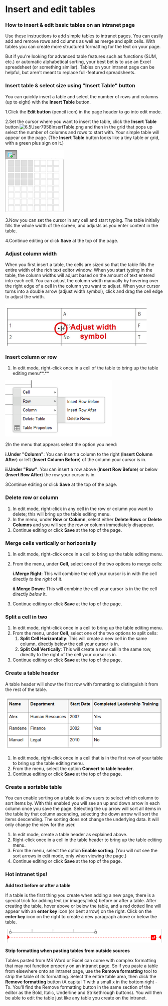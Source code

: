 # Insert and edit tables



### How to insert & edit basic tables on an intranet page

Use these instructions to add simple tables to intranet pages. You can easily add and remove rows and columns as well as merge and split cells. With tables you can create more structured formatting for the text on your page.  
  
But if you're looking for advanced table features such as functions \(SUM, etc.\) or automatic alphabetical sorting, your best bet is to use an Excel spreadsheet \(or something similar\). Tables on your intranet page can be helpful, but aren't meant to replace full-featured spreadsheets.

### Insert table & select size using "Insert Table" button

You can quickly insert a table and select the number of rows and columns \(up to eight\) with the **Insert Table** button.

1.Click the **Edit button** \(pencil icon\) in the page header to go into edit mode.

2.Set the cursor where you want to insert the table, click the **Insert Table** button ![6.5User7958InsertTable.png](https://community.thoughtfarmer.com/imagethumb/2514070000/15907/1000x1000/False/6.5User7958InsertTable.png) and then in the grid that pops up select the number of columns and rows to start with. Your simple table will appear on the page. \(The **Insert Table** button looks like a tiny table or grid, with a green plus sign on it.\)

![](../../.gitbook/assets/4%20%2829%29.png)



3.Now you can set the cursor in any cell and start typing. The table initially fills the whole width of the screen, and adjusts as you enter content in the table.

4.Continue editing or click **Save** at the top of the page.

### Adjust column width

When you first insert a table, the cells are sized so that the table fills the entire width of the rich text editor window. When you start typing in the table, the column widths will adjust based on the amount of text entered into each cell. You can adjust the column width manually by hovering over the right edge of a cell in the column you want to adjust. When your cursor turns into a double arrow \(adjust width symbol\), click and drag the cell edge to adjust the width.

![](../../.gitbook/assets/5%20%2824%29.jpg)



### Insert column or row

1. In edit mode, right-click once in a cell of the table to bring up the table editing menu**.**

![](../../.gitbook/assets/6%20%284%29.png)



2In the menu that appears select the option you need:

**i.Under "Column"**: You can insert a column to the right \(**Insert Column After**\) or left \(**Insert Column Before**\) of the column your cursor is in.

**ii.Under "Row"**: You can insert a row above \(**Insert Row Before**\) or below \(**Insert Row After**\) the row your cursor is in.

3Continue editing or click **Save** at the top of the page.

### Delete row or column

1. In edit mode, right-click in any cell in the row or column you want to delete; this will bring up the table editing menu.
2. In the menu, under **Row** or **Column**, select either **Delete Rows** or **Delete Columns** and you will see the row or column immediately disappear.
3. Continue editing or click **Save** at the top of the page.

### Merge cells vertically or horizontally

1. In edit mode, right-click once in a cell to bring up the table editing menu.
2. From the menu, under **Cell**, select one of the two options to merge cells:

   **i.Merge Right**: This will combine the cell your cursor is in with the cell directly _to the right_ of it.

   **ii.Merge Down**: This will combine the cell your cursor is in the the cell directly _below_ it.

3. Continue editing or click **Save** at the top of the page.

### Split a cell in two

1. In edit mode, right-click once in a cell to bring up the table editing menu.
2. From the menu, under **Cell**, select one of the two options to split cells:
   1. **Split Cell Horizontally**: This will create a new cell in the same column, directly below the cell your cursor is in.
   2. **Split Cell Vertically**: This will create a new cell in the same row, directly to the right of the cell your cursor is in.
3. Continue editing or click **Save** at the top of the page.

### Create a table header

A table header will show the first row with formatting to distinguish it from the rest of the table.

![](../../.gitbook/assets/7%20%281%29.png)



1. In edit mode, right-click once in a cell that is in the first row of your table to bring up the table editing menu.
2. From the menu, select the option **Convert to table header**.
3. Continue editing or click **Save** at the top of the page.

### Create a sortable table

You can enable sorting on a table to allow users to select which column to sort items by. With this enabled you will see an up and down arrow in each column once you save the page. Selecting the up arrow will sort all items in the table by that column ascending, selecting the down arrow will sort the items descending. The sorting does not change the underlying data. It will only change the view for the user.

1. In edit mode, create a table header as explained above.
2. Right-click once in a cell in the table header to bring up the table editing menu.
3. From the menu, select the option **Enable sorting**. \(You will not see the sort arrows in edit mode, only when viewing the page.\)
4. Continue editing or click **Save** at the top of the page.

### Hot intranet tips!

**Add text before or after a table**

If a table is the first thing you create when adding a new page, there is a special trick for adding text \(or images/links\) before or after a table. After creating the table, hover above or below the table, and a red dotted line will appear with an **enter key** icon \(or bent arrow\) on the right. Click on the **enter key** icon on the right to create a new paragraph above or below the table.

![](../../.gitbook/assets/8%20%2810%29.png)

**Strip formatting when pasting tables from outside sources**

Tables pasted from MS Word or Excel can come with complex formatting that may not function properly on an intranet page. So if you paste a table from elsewhere onto an intranet page, use the **Remove formatting** tool to strip the table of its formatting. Select the entire table area, then click the **Remove formatting** button \(A capital T with a small x in the bottom right - Tx. You'll find the Remove formatting button in the same section of the editor as the Bold, Italic, Underline and Strikethrough buttons\). You will then be able to edit the table just like any table you create on the intranet.


